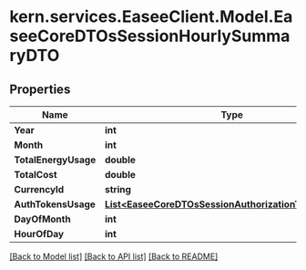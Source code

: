 # kern.services.EaseeClient.Model.EaseeCoreDTOsSessionHourlySummaryDTO

## Properties

Name | Type | Description | Notes
------------ | ------------- | ------------- | -------------
**Year** | **int** |  | [optional] 
**Month** | **int** |  | [optional] 
**TotalEnergyUsage** | **double** |  | [optional] 
**TotalCost** | **double** |  | [optional] 
**CurrencyId** | **string** |  | [optional] 
**AuthTokensUsage** | [**List&lt;EaseeCoreDTOsSessionAuthorizationTokenEnergy&gt;**](EaseeCoreDTOsSessionAuthorizationTokenEnergy.md) |  | [optional] 
**DayOfMonth** | **int** |  | [optional] 
**HourOfDay** | **int** |  | [optional] 

[[Back to Model list]](../README.md#documentation-for-models) [[Back to API list]](../README.md#documentation-for-api-endpoints) [[Back to README]](../README.md)


